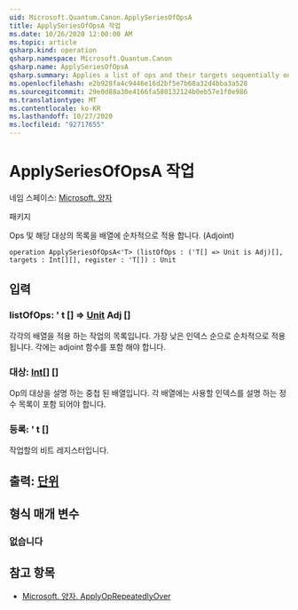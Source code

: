 ```yaml
---
uid: Microsoft.Quantum.Canon.ApplySeriesOfOpsA
title: ApplySeriesOfOpsA 작업
ms.date: 10/26/2020 12:00:00 AM
ms.topic: article
qsharp.kind: operation
qsharp.namespace: Microsoft.Quantum.Canon
qsharp.name: ApplySeriesOfOpsA
qsharp.summary: Applies a list of ops and their targets sequentially on an array. (Adjoint)
ms.openlocfilehash: e2b928fa4c9446e16d2bf5e7b68a32d4bba3a528
ms.sourcegitcommit: 29e0d88a30e4166fa580132124b0eb57e1f0e986
ms.translationtype: MT
ms.contentlocale: ko-KR
ms.lasthandoff: 10/27/2020
ms.locfileid: "92717655"
---
```

# <a name="applyseriesofopsa-operation"></a>ApplySeriesOfOpsA 작업

네임 스페이스: [Microsoft. 양자](xref:Microsoft.Quantum.Canon)

패키지 [](https://nuget.org/packages/)


Ops 및 해당 대상의 목록을 배열에 순차적으로 적용 합니다. (Adjoint)

```qsharp
operation ApplySeriesOfOpsA<'T> (listOfOps : ('T[] => Unit is Adj)[], targets : Int[][], register : 'T[]) : Unit
```


## <a name="input"></a>입력

### <a name="listofops--t--unit-adj"></a>listOfOps: ' t [] => [Unit](xref:microsoft.quantum.lang-ref.unit) Adj []

각각의 배열을 적용 하는 작업의 목록입니다. 가장 낮은 인덱스 순으로 순차적으로 적용 됩니다.
각에는 adjoint 함수를 포함 해야 합니다.


### <a name="targets--int"></a>대상: [Int](xref:microsoft.quantum.lang-ref.int)[] []

Op의 대상을 설명 하는 중첩 된 배열입니다. 각 배열에는 사용할 인덱스를 설명 하는 정수 목록이 포함 되어야 합니다.


### <a name="register--t"></a>등록: ' t []

작업할의 비트 레지스터입니다.



## <a name="output--unit"></a>출력: [단위](xref:microsoft.quantum.lang-ref.unit)



## <a name="type-parameters"></a>형식 매개 변수

### <a name="t"></a>없습니다



## <a name="see-also"></a>참고 항목

- [Microsoft. 양자. ApplyOpRepeatedlyOver](xref:Microsoft.Quantum.Canon.ApplyOpRepeatedlyOver)